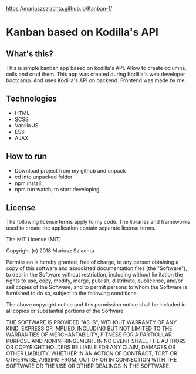 https://mariuszszlachta.github.io/Kanban-1/

# Kanban based on Kodilla's API

## What's this?
This is simple kanban app based on kodilla's API. Allow to create columns, cells and crud them. This app was created during Kodilla's web developer bootcamp. And uses Kodilla's API on backend. Frontend was made by me. 

## Technologies

- HTML
- SCSS
- Vanilla JS
- ES6
- AJAX

## How to run

- Download project from my github and unpack
- cd into unpacked folder
- npm install
- npm run watch, to start developing.

## License

The following license terms apply to my code. The libraries and frameworks used to create the application contain separate license terms.

The MIT License (MIT)

Copyright (c) 2018 Mariusz Szlachta

Permission is hereby granted, free of charge, to any person obtaining a copy of this software and associated documentation files (the "Software"), to deal in the Software without restriction, including without limitation the rights to use, copy, modify, merge, publish, distribute, sublicense, and/or sell copies of the Software, and to permit persons to whom the Software is furnished to do so, subject to the following conditions:

The above copyright notice and this permission notice shall be included in all copies or substantial portions of the Software.

THE SOFTWARE IS PROVIDED "AS IS", WITHOUT WARRANTY OF ANY KIND, EXPRESS OR IMPLIED, INCLUDING BUT NOT LIMITED TO THE WARRANTIES OF MERCHANTABILITY, FITNESS FOR A PARTICULAR PURPOSE AND NONINFRINGEMENT. IN NO EVENT SHALL THE AUTHORS OR COPYRIGHT HOLDERS BE LIABLE FOR ANY CLAIM, DAMAGES OR OTHER LIABILITY, WHETHER IN AN ACTION OF CONTRACT, TORT OR OTHERWISE, ARISING FROM, OUT OF OR IN CONNECTION WITH THE SOFTWARE OR THE USE OR OTHER DEALINGS IN THE SOFTWARE.


